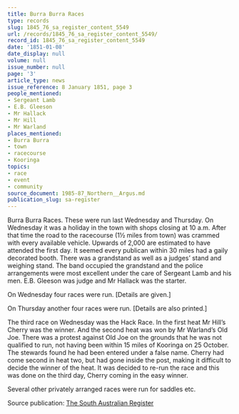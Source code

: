 ```yaml
---
title: Burra Burra Races
type: records
slug: 1845_76_sa_register_content_5549
url: /records/1845_76_sa_register_content_5549/
record_id: 1845_76_sa_register_content_5549
date: '1851-01-08'
date_display: null
volume: null
issue_number: null
page: '3'
article_type: news
issue_reference: 8 January 1851, page 3
people_mentioned:
- Sergeant Lamb
- E.B. Gleeson
- Mr Hallack
- Mr Hill
- Mr Warland
places_mentioned:
- Burra Burra
- town
- racecourse
- Kooringa
topics:
- race
- event
- community
source_document: 1985-87_Northern__Argus.md
publication_slug: sa-register
---
```


Burra Burra Races.  These were run last Wednesday and Thursday.  On Wednesday it was a holiday in the town with shops closing at 10 a.m.  After that time the road to the racecourse (1½ miles from town) was crammed with every available vehicle.  Upwards of 2,000 are estimated to have attended the first day.  It seemed every publican within 30 miles had a gaily decorated booth. There was a grandstand as well as a judges’ stand and weighing stand.  The band occupied the grandstand and the police arrangements were most excellent under the care of Sergeant Lamb and his men.  E.B. Gleeson was judge and Mr Hallack was the starter.

On Wednesday four races were run.  [Details are given.]

On Thursday another four races were run.  [Details are also printed.]

The third race on Wednesday was the Hack Race.  In the first heat Mr Hill’s Cherry was the winner.  And the second heat was won by Mr Warland’s Old Joe.  There was a protest against Old Joe on the grounds that he was not qualified to run, not having been within 15 miles of Kooringa on 25 October.  The stewards found he had been entered under a false name.  Cherry had come second in heat two, but had gone inside the post, making it difficult to decide the winner of the heat.  It was decided to re-run the race and this was done on the third day, Cherry coming in the easy winner.

Several other privately arranged races were run for saddles etc.

Source publication: [The South Australian Register](/publications/sa-register/)
